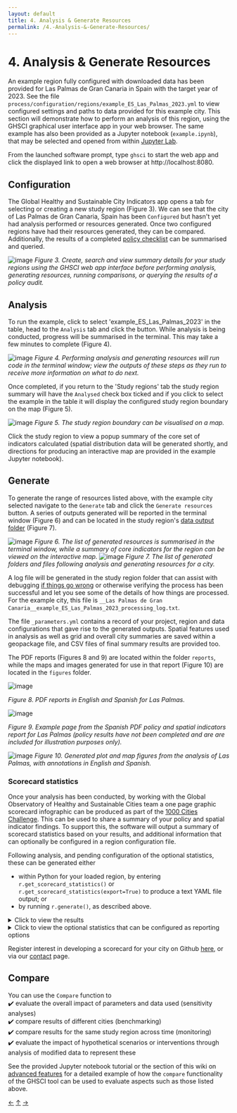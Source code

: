 ```yaml
---
layout: default
title: 4. Analysis & Generate Resources
permalink: /4.-Analysis-&-Generate-Resources/
---
```


# 4. Analysis & Generate Resources

An example region fully configured with downloaded data has been provided for Las Palmas de Gran Canaria in Spain with the target year of 2023.  See the file `process/configuration/regions/example_ES_Las_Palmas_2023.yml` to view configured settings and paths to data provided for this example city.  This section will demonstrate how to perform an analysis of this region, using the GHSCI graphical user interface app in your web browser.  The same example has also been provided as a Jupyter notebook (`example.ipynb`), that may be selected and opened from within [Jupyter Lab](https://healthysustainablecities.github.io/global-indicators/#Jupyter-Lab).

From the launched software prompt, type `ghsci` to start the web app and click the displayed link to open a web browser at http://localhost:8080.

## Configuration
The Global Healthy and Sustainable City Indicators app opens a tab for selecting or creating a new study region (Figure 3).  We can see that the city of Las Palmas de Gran Canaria, Spain has been `Configured` but hasn't yet had analysis performed or resources generated.   Once two configured regions have had their resources generated, they can be compared.  Additionally, the results of a completed [policy checklist](https://healthysustainablecities.github.io/indicators/#Policy-indicator-analysis) can be summarised and queried.

![image](https://github.com/healthysustainablecities/global-indicators/assets/12984626/530f53fa-5989-48bf-8904-031faccb2225)
*Figure 3. Create, search and view summary details for your study regions using the GHSCI web app interface before performing analysis, generating resources, running comparisons, or querying the results of a policy audit.*

## Analysis
To run the example, click to select 'example_ES_Las_Palmas_2023' in the table, head to the `Analysis` tab and click the button.  While analysis is being conducted, progress will be summarised in the terminal.  This may take a few minutes to complete (Figure 4).

![image](https://github.com/healthysustainablecities/global-indicators/assets/12984626/ab5d2e51-4f94-459b-8fa4-212b46720373)
*Figure 4. Performing analysis and generating resources will run code in the terminal window; view the outputs of these steps as they run to receive more information on what to do next.*

Once completed, if you return to the 'Study regions' tab the study region summary will have the `Analysed` check box ticked and if you click to select the example in the table it will display the configured study region boundary on the map (Figure 5).

![image](https://github.com/healthysustainablecities/global-indicators/assets/12984626/0d65bfb4-dcb8-4b9f-833e-cda12893034e)
*Figure 5. The study region boundary can be visualised on a map.*

Click the study region to view a popup summary of the core set of indicators calculated (spatial distribution data will be generated shortly, and directions for producing an interactive map are provided in the example Jupyter notebook).

## Generate
To generate the range of resources listed above, with the example city selected navigate to the `Generate` tab and click the `Generate resources` button.  A series of outputs generated will be reported in the terminal window (Figure 6) and can be located in the study region's [data output folder](https://healthysustainablecities.github.io/global-indicators/#Data-output-folder) (Figure 7).

![image](https://github.com/healthysustainablecities/global-indicators/assets/12984626/1ccca037-49c7-49fa-aa0b-a9ca9ecfa003)
*Figure 6. The list of generated resources is summarised in the terminal window, while a summary of core indicators for the region can be viewed on the interactive map.*
![image](https://github.com/user-attachments/assets/cc7deaf8-014e-4267-8085-3649ff38b6dc)
*Figure 7. The list of generated folders and files following analysis and generating resources for a city.*

A log file will be generated in the study region folder that can assist with debugging [if things go wrong](https://healthysustainablecities.github.io/global-indicators/#What-if-I-get-stuck) or otherwise verifying the process has been successful and let you see some of the details of how things are processed.  For the example city, this file is `__Las Palmas de Gran Canaria__example_ES_Las_Palmas_2023_processing_log.txt`.

The file `_parameters.yml` contains a record of your project, region and data configurations that gave rise to the generated outputs.  Spatial features used in analysis as well as grid and overall city summaries are saved within a geopackage file, and CSV files of final summary results are provided too.  

The PDF reports (Figures 8 and 9) are located within the folder `reports`, while the maps and images generated for use in that report (Figure 10) are located in the `figures` folder.

![image](https://github.com/user-attachments/assets/a5fbb943-0f20-41ae-8e47-309cd75d0cab) 

*Figure 8. PDF reports in English and Spanish for Las Palmas.*

![image](https://github.com/user-attachments/assets/fe028569-ada7-4ee8-a29e-85338ffe14db)

*Figure 9. Example page from the Spanish PDF policy and spatial indicators report for Las Palmas (policy results have not been completed and are are included for illustration purposes only).*

![image](https://github.com/user-attachments/assets/9a3b62af-b693-456d-b69c-a4cf8f255e59)
*Figure 10. Generated plot and map figures from the analysis of Las Palmas, with annotations in English and Spanish.*

### Scorecard statistics
Once your analysis has been conducted, by working with the Global Observatory of Healthy and Sustainable Cities team a one page graphic scorecard infographic can be produced as part of the [1000 Cities Challenge](https://www.healthysustainablecities.org/1000cities/).  This can be used to share a summary of your policy and spatial indicator findings.  To support this, the software will output a summary of scorecard statistics based on your results, and additional information that can optionally be configured in a region configuration file.

Following analysis, and pending configuration of the optional statistics, these can be generated either
- within Python for your loaded region, by entering `r.get_scorecard_statistics()` or `r.get_scorecard_statistics(export=True)` to produce a text YAML file output; or
- by running `r.generate()`, as described above.

<details>

<summary>Click to view the results</summary>

```
City: Las Palmas de Gran Canaria
Country: Spain
Global region: Europe
Gini Index: Not configured
Gini source: Not configured
HDI Index: Not configured
HDI source: Not configured
Total urban area (km²): 62.99
Total population: 333,051
Total population source: Global Human Settlements urban centres: 2015 (EU JRC, 2019; Las Palmas de Gran Canaria only) under CC BY 4.0. Centro Nacional de Información Geográfica under CC-BY-4.0
City-wide density (pop/km²): 5287.54
GDP per capita (INT $): Not configured
Population with access to fresh food market or supermarket: 53.84
Population with access to regularly running formal public transport (<20 mins): 74.49
Population with access to any public open space: 75.93
Population living in neighbourhoods above minimum density threshold for WHO physical activity target: 85.1
Population living in neighbourhoods above minimum connectivity threshold for WHO physical activity target: 96.9
Population living in neighbourhoods above the median walkability across the 25 cities*: 95.2
Metropolitan transport policy with health-focused actions: {'identified': '✔', 'aligns': '✔', 'measurable': '✔'}
Air pollution policies for transport and land-use planning: {'identified': '✔', 'aligns': '✔', 'measurable': '✔'}
Requirements for public transport access to employment and services: {'identified': '✔', 'aligns': '✔', 'measurable': '✔'}
Employment distribution requirements: {'identified': '✘', 'aligns': '-', 'measurable': '-'}
Parking restrictions to discourage car use: {'identified': '✔', 'aligns': '✔', 'measurable': '✘'}
Minimum public open space access requirements: {'identified': '✔', 'aligns': '✔', 'measurable': '✔'}
Street connectivity requirements: {'identified': '✘', 'aligns': '-', 'measurable': '-'}
Provision of pedestrian infrastructure and targets for walking participation: {'identified': '✔', 'aligns': '✔', 'measurable': '✔'}
Provision of cycling infrastructure and targets for cycling participation: {'identified': '✔', 'aligns': '✔', 'measurable': '✔'}
Housing density requirements: {'identified': '✔', 'aligns': '✔', 'measurable': '✔'}
Minimum requirements for public transport access and targets for public transport use: {'identified': '✔', 'aligns': '✔', 'measurable': '✔'}
Publicly available information on government expenditure for different transport modes: {'identified': '✔', 'aligns': '✔', 'measurable': '✔'}
```

</details>

<details>

<summary>Click to view the optional statistics that can be configured as reporting options</summary>

```
  optional_scorecard_context_statistics:
    ## The scorecard is an optional summary of the policy and spatial indicator results.
    ## It is prepared by a graphic designer using an additional selection of contextual
    ## information and indicator results, which a research can provide to the GOHSC team.
    ## To specify values for these fields, uncomment and complete the required fields for each.
    ## For values, please only use numbers and decimal points; do not use commas or other punctuation.
    ## For more information, contact the GOHSC team at info@healthysustainablecities.org
    Gini:
      # Country Gini Index as an estimate of income inequality
      # see https://data.worldbank.org/indicator/SI.POV.GINI
      value:
      year:
      source:
    HDI:
      # Country Human Development Index (HDI)
      # https://hdr.undp.org/data-center/human-development-index#/indicies/HDI
      value:
      year:
      source:
    GDP per capita:
      # City Gross Domestic Product (GDP) per capita as an estimate of economic development (international dollar $)
      value:
      year:
      source:
    ## The following data may be optionally uncommented and provided by users using official data.
    ## This may be preferable to using derived estimates.
    City area (km²):
      # Total study region or city area in square kilometres (km²)
      value:
      year:
      source:
    City population:
      # Total study region or city population
      value:
      year:
      source:
```

</details>

Register interest in developing a scorecard for your city on Github [here](https://github.com/healthysustainablecities/global-indicators/issues/new?template=1000-cities-challenge-support.md), or via our [contact](https://www.healthysustainablecities.org/contact) page.


## Compare 
You can use the `Compare` function to  
:heavy_check_mark: evaluate the overall impact of parameters and data used (sensitivity analyses)   
:heavy_check_mark: compare results of different cities (benchmarking)    
:heavy_check_mark: compare results for the same study region across time (monitoring)    
:heavy_check_mark: evaluate the impact of hypothetical scenarios or interventions through analysis of modified data to represent these  

See the provided Jupyter notebook tutorial or the section of this wiki on [advanced features](https://healthysustainablecities.github.io/global-indicators/7.-Advanced-Features) for a detailed example of how the `compare` functionality of the GHSCI tool can be used to evaluate aspects such as those listed above.

[&larr;](https://healthysustainablecities.github.io/global-indicators/3.-Running-the-Software) [&uarr;]() [&rarr;](https://healthysustainablecities.github.io/global-indicators/5.-Detailed-Setup)
